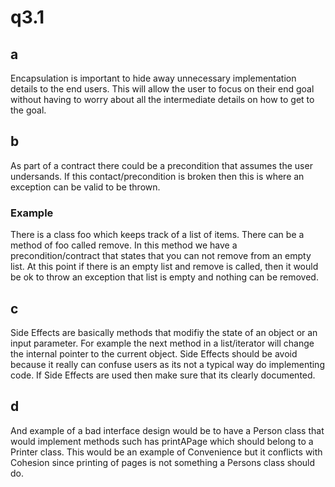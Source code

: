 # q3.1
## a
Encapsulation is important to hide away unnecessary implementation details to the end users.
This will allow the user to focus on their end goal without having to worry about all the intermediate details
on how to get to the goal.
## b
As part of a contract there could be a precondition that assumes the user undersands. If this contact/precondition
is broken then this is where an exception can be valid to be thrown.
### Example
There is a class foo which keeps track of a list of items. There can be a method of foo called remove. In this method we 
have a precondition/contract that states that you can not remove from an empty list. At this point if there is an empty
list and remove is called, then it would be ok to throw an exception that list is empty and nothing can be removed.
## c
Side Effects are basically methods that modifiy the state of an object or an input parameter. For example the next method in a list/iterator
will change the internal pointer to the current object. Side Effects should be avoid because it really can confuse users
as its not a typical way do implementing code. If Side Effects are used then make sure that its clearly documented.
## d 
And example of a bad interface design would be to have a Person class that would implement methods such has printAPage 
which should belong to a Printer class. This would be an example of Convenience but it conflicts with
Cohesion since printing of pages is not something a Persons class should do.